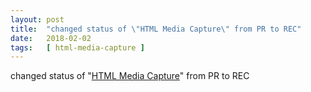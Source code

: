 ```yaml
---
layout: post
title:  "changed status of \"HTML Media Capture\" from PR to REC"
date:   2018-02-02
tags:   [ html-media-capture ]
---
```


changed status of "[HTML Media Capture](/spec/html-media-capture)" from PR to REC

